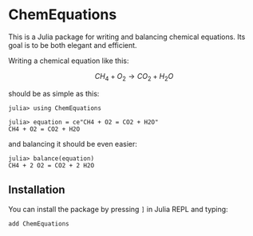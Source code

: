 # ChemEquations

This is a Julia package for writing and balancing chemical equations.
Its goal is to be both elegant and efficient.

Writing a chemical equation like this:
```math
CH_4 + O_2 \to CO_2 + H_2 O
```

should be as simple as this:
```julia-repl
julia> using ChemEquations

julia> equation = ce"CH4 + O2 = CO2 + H2O"
CH4 + O2 = CO2 + H2O
```

and balancing it should be even easier:
```julia-repl
julia> balance(equation)
CH4 + 2 O2 = CO2 + 2 H2O
```

## Installation

You can install the package by pressing `]` in Julia REPL and typing:

```julia
add ChemEquations
```